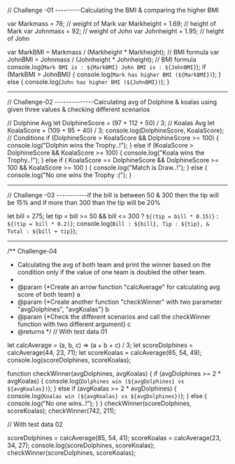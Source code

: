 // Challenge -01 ---------Calculating the BMI & comparing the higher BMI

var Markmass = 78; // weight of Mark
var Markheight = 1.69; // height of Mark
var Johnmass = 92; // weight of John
var Johnheight = 1.95; // height of John

var MarkBMI = Markmass / (Markheight * Markheight); // BMI formula
var JohnBMI = Johnmass / (Johnheight * Johnheight); // BMI formula
console.log(`Mark BMI is : ${MarkBMI} John BMI is : ${JohnBMI}`);
if (MarkBMI > JohnBMI) {
  console.log(`Mark has higher BMI (${MarkBMI})`);
} else {
  console.log(`John has higher BMI (${JohnBMI})`);
}
______________________________________________________________________

// Challenge-02  --------------Calculating avg of Dolphine & koalas using given three values & checking different scenarios

// Dolphine Avg
let DolphineScore = (97 + 112 + 50) / 3;
// Koalas Avg
let KoalaScore = (109 + 95 + 40) / 3;
console.log(DolphineScore, KoalaScore);
//  Conditions
if (DolphineScore > KoalaScore && DolphineScore >= 100) {
  console.log("Dolphin wins the Trophy..!");
} else if (KoalaScore > DolphineScore && KoalaScore >= 100) {
  console.log("Koala wins the Trophy..!");
} else if (
  KoalaScore == DolphineScore &&
  DolphineScore >= 100 &&
  KoalaScore >= 100
) {
  console.log("Match is Draw..!");
} else {
  console.log("No one wins the Trophy :(");
}

_____________________________________________________________________________

// Challenge -03  -----------if the bill is between 50 & 300 then the tip will be 15% and if more than 300 than the tip will be 20%

let bill = 275;
let tip =
  bill >= 50 && bill <= 300
    ? `${(tip = bill * 0.15)}`
    : `${(tip = bill * 0.2)}`;
console.log(`Bill : ${bill}, Tip : ${tip}, & Total : ${bill + tip}`);

______________________________________________________________________________

/**  Challenge-04
 * Calculating the avg of both team and print the winner based on the condition only if the value of one team is doubled the other team.
 *
 * @param {*Create an arrow function "calcAverage" for calculating avg score of both team} a
 * @param {*Create another function "checkWinner" with two parameter "avgDolphines", "avgKoalas"} b
 * @param {*Check the different scenarios and call the checkWinner function with two different argument} c
 * @returns
 */
// With test data 01

let calcAverage = (a, b, c) => (a + b + c) / 3;
let scoreDolphines = calcAverage(44, 23, 71);
let scoreKoalas = calcAverage(65, 54, 49);
console.log(scoreDolphines, scoreKoalas);

function checkWinner(avgDolphines, avgKoalas) {
  if (avgDolphines >= 2 * avgKoalas) {
    console.log(`Dolphines win (${avgDolphines} vs ${avgKoalas})`);
  } else if (avgKoalas >= 2 * avgDolphines) {
    console.log(`Koalas win (${avgKoalas} vs ${avgDolphines})`);
  } else {
    console.log("No one wins..!");
  }
}
checkWinner(scoreDolphines, scoreKoalas);
checkWinner(742, 211);

// With test data 02

scoreDolphines = calcAverage(85, 54, 41);
scoreKoalas = calcAverage(23, 34, 27);
console.log(scoreDolphines, scoreKoalas);
checkWinner(scoreDolphines, scoreKoalas);
